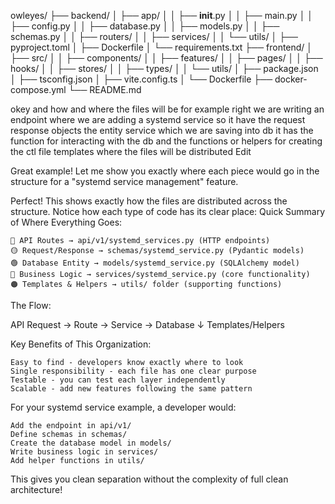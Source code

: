 owleyes/
├── backend/
│ ├── app/
│ │ ├── **init**.py
│ │ ├── main.py
│ │ ├── config.py
│ │ ├── database.py
│ │ ├── models.py
│ │ ├── schemas.py
│ │ ├── routers/
│ │ ├── services/
│ │ └── utils/
│ ├── pyproject.toml
│ ├── Dockerfile
│ └── requirements.txt
├── frontend/
│ ├── src/
│ │ ├── components/
│ │ ├── features/
│ │ ├── pages/
│ │ ├── hooks/
│ │ ├── stores/
│ │ ├── types/
│ │ └── utils/
│ ├── package.json
│ ├── tsconfig.json
│ ├── vite.config.ts
│ └── Dockerfile
├── docker-compose.yml
└── README.md

okey and how and where the files will be for example right we are writing an endpoint where we are adding a systemd service so it have the request response objects the entity service which we are saving into db it has the function for interacting with the db and the functions or helpers for creating the ctl file templates where the files will be distributed
Edit

Great example! Let me show you exactly where each piece would go in the structure for a "systemd service management" feature.

Perfect! This shows exactly how the files are distributed across the structure. Notice how each type of code has its clear place:
Quick Summary of Where Everything Goes:

    🔵 API Routes → api/v1/systemd_services.py (HTTP endpoints)
    🟡 Request/Response → schemas/systemd_service.py (Pydantic models)
    🟢 Database Entity → models/systemd_service.py (SQLAlchemy model)
    🔴 Business Logic → services/systemd_service.py (core functionality)
    🟠 Templates & Helpers → utils/ folder (supporting functions)

The Flow:

API Request → Route → Service → Database
↓
Templates/Helpers

Key Benefits of This Organization:

    Easy to find - developers know exactly where to look
    Single responsibility - each file has one clear purpose
    Testable - you can test each layer independently
    Scalable - add new features following the same pattern

For your systemd service example, a developer would:

    Add the endpoint in api/v1/
    Define schemas in schemas/
    Create the database model in models/
    Write business logic in services/
    Add helper functions in utils/

This gives you clean separation without the complexity of full clean architecture!
